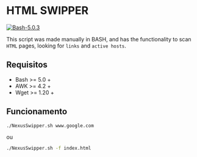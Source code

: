 # HTML SWIPPER

[![Bash-5.0.3](https://img.shields.io/badge/Bash-5.0.3-green)](https://www.gnu.org/software/bash/)

This script was made manually in BASH, and has the functionality to scan `HTML` pages, looking for `links` and `active hosts`.

## Requisitos

* Bash >=  5.0 +
* AWK  >=  4.2 +
* Wget >=  1.20 + 

## Funcionamento

```bash
./NexusSwipper.sh www.google.com
```
ou
```bash
./NexusSwipper.sh -f index.html
```
